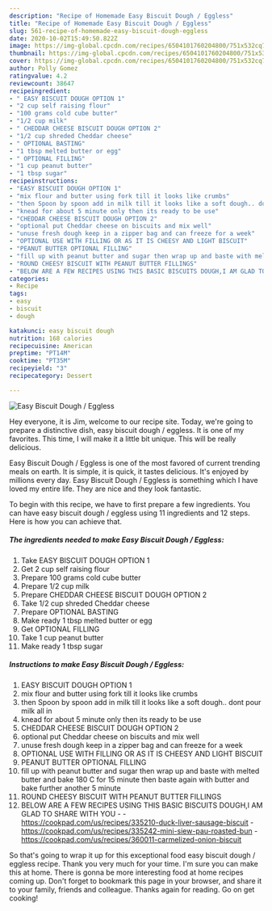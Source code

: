 ```yaml
---
description: "Recipe of Homemade Easy Biscuit Dough / Eggless"
title: "Recipe of Homemade Easy Biscuit Dough / Eggless"
slug: 561-recipe-of-homemade-easy-biscuit-dough-eggless
date: 2020-10-02T15:49:50.822Z
image: https://img-global.cpcdn.com/recipes/6504101760204800/751x532cq70/easy-biscuit-dough-eggless-recipe-main-photo.jpg
thumbnail: https://img-global.cpcdn.com/recipes/6504101760204800/751x532cq70/easy-biscuit-dough-eggless-recipe-main-photo.jpg
cover: https://img-global.cpcdn.com/recipes/6504101760204800/751x532cq70/easy-biscuit-dough-eggless-recipe-main-photo.jpg
author: Polly Gomez
ratingvalue: 4.2
reviewcount: 38647
recipeingredient:
- " EASY BISCUIT DOUGH OPTION 1"
- "2 cup self raising flour"
- "100 grams cold cube butter"
- "1/2 cup milk"
- " CHEDDAR CHEESE BISCUIT DOUGH OPTION 2"
- "1/2 cup shreded Cheddar cheese"
- " OPTIONAL BASTING"
- "1 tbsp melted butter or egg"
- " OPTIONAL FILLING"
- "1 cup peanut butter"
- "1 tbsp sugar"
recipeinstructions:
- "EASY BISCUIT DOUGH OPTION 1"
- "mix flour and butter using fork till it looks like crumbs"
- "then Spoon by spoon add in milk till it looks like a soft dough.. dont pour milk all in"
- "knead for about 5 minute only then its ready to be use"
- "CHEDDAR CHEESE BISCUIT DOUGH OPTION 2"
- "optional put Cheddar cheese on biscuits and mix well"
- "unuse fresh dough keep in a zipper bag and can freeze for a week"
- "OPTIONAL USE WITH FILLING OR AS IT IS CHEESY AND LIGHT BISCUIT"
- "PEANUT BUTTER OPTIONAL FILLING"
- "fill up with peanut butter and sugar then wrap up and baste with melted butter and bake 180 C for 15 minute then baste again with butter and bake further another 5 minute"
- "ROUND CHEESY BISCUIT WITH PEANUT BUTTER FILLINGS"
- "BELOW ARE A FEW RECIPES USING THIS BASIC BISCUITS DOUGH,I AM GLAD TO SHARE WITH YOU  https://cookpad.com/us/recipes/335210-duck-liver-sausage-biscuit https://cookpad.com/us/recipes/335242-mini-siew-pau-roasted-bun https://cookpad.com/us/recipes/360011-carmelized-onion-biscuit"
categories:
- Recipe
tags:
- easy
- biscuit
- dough

katakunci: easy biscuit dough 
nutrition: 168 calories
recipecuisine: American
preptime: "PT14M"
cooktime: "PT35M"
recipeyield: "3"
recipecategory: Dessert

---
```



![Easy Biscuit Dough / Eggless](https://img-global.cpcdn.com/recipes/6504101760204800/751x532cq70/easy-biscuit-dough-eggless-recipe-main-photo.jpg)

Hey everyone, it is Jim, welcome to our recipe site. Today, we're going to prepare a distinctive dish, easy biscuit dough / eggless. It is one of my favorites. This time, I will make it a little bit unique. This will be really delicious.



Easy Biscuit Dough / Eggless is one of the most favored of current trending meals on earth. It is simple, it is quick, it tastes delicious. It's enjoyed by millions every day. Easy Biscuit Dough / Eggless is something which I have loved my entire life. They are nice and they look fantastic.


To begin with this recipe, we have to first prepare a few ingredients. You can have easy biscuit dough / eggless using 11 ingredients and 12 steps. Here is how you can achieve that.

<!--inarticleads1-->

##### The ingredients needed to make Easy Biscuit Dough / Eggless:

1. Take  EASY BISCUIT DOUGH OPTION 1
1. Get 2 cup self raising flour
1. Prepare 100 grams cold cube butter
1. Prepare 1/2 cup milk
1. Prepare  CHEDDAR CHEESE BISCUIT DOUGH OPTION 2
1. Take 1/2 cup shreded Cheddar cheese
1. Prepare  OPTIONAL BASTING
1. Make ready 1 tbsp melted butter or egg
1. Get  OPTIONAL FILLING
1. Take 1 cup peanut butter
1. Make ready 1 tbsp sugar




<!--inarticleads2-->

##### Instructions to make Easy Biscuit Dough / Eggless:

1. EASY BISCUIT DOUGH OPTION 1
1. mix flour and butter using fork till it looks like crumbs
1. then Spoon by spoon add in milk till it looks like a soft dough.. dont pour milk all in
1. knead for about 5 minute only then its ready to be use
1. CHEDDAR CHEESE BISCUIT DOUGH OPTION 2
1. optional put Cheddar cheese on biscuits and mix well
1. unuse fresh dough keep in a zipper bag and can freeze for a week
1. OPTIONAL USE WITH FILLING OR AS IT IS CHEESY AND LIGHT BISCUIT
1. PEANUT BUTTER OPTIONAL FILLING
1. fill up with peanut butter and sugar then wrap up and baste with melted butter and bake 180 C for 15 minute then baste again with butter and bake further another 5 minute
1. ROUND CHEESY BISCUIT WITH PEANUT BUTTER FILLINGS
1. BELOW ARE A FEW RECIPES USING THIS BASIC BISCUITS DOUGH,I AM GLAD TO SHARE WITH YOU -  - https://cookpad.com/us/recipes/335210-duck-liver-sausage-biscuit - https://cookpad.com/us/recipes/335242-mini-siew-pau-roasted-bun - https://cookpad.com/us/recipes/360011-carmelized-onion-biscuit




So that's going to wrap it up for this exceptional food easy biscuit dough / eggless recipe. Thank you very much for your time. I'm sure you can make this at home. There is gonna be more interesting food at home recipes coming up. Don't forget to bookmark this page in your browser, and share it to your family, friends and colleague. Thanks again for reading. Go on get cooking!
